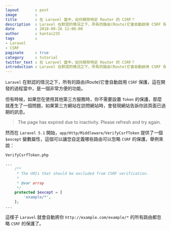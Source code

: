 ```yaml
---
layout       : post
image        : 
title        : 在 Laravel 當中，如何移除特定 Router 的 CSRF？
description  : Laravel 在默認的情況之下，所有的路由(Route)它會自動啟用 CSRF 保護，這在開發的過程當中，是一個非常方便的功能 ...
date         : 2018-09-26 12:00:00
author       : kantai235
tags         :
- Laravel
- CSRF
paginate     : true
category     : tutorial
twitter_text : 在 Laravel 當中，如何移除特定 Router 的 CSRF？
introduction : Laravel 在默認的情況之下，所有的路由(Route)它會自動啟用 CSRF 保護，這在開發的過程當中，是一個非常方便的功能 ...
---
```


`Laravel` 在默認的情況之下，所有的路由(Route)它會自動啟用 `CSRF` 保護，這在開發的過程當中，是一個非常方便的功能。

但有時候，如果您在使用其他第三方服務時，你不需要設置 `Token` 的保護，那麼就產生了一個問題，如果第三方網站在訪問網站時，會發現網站告訴你該頁面已過期的訊息。

> The page has expired due to inactivity. 
> Please refresh and try again.

然而在 `Laravel 5.1` 開始，`app/Http/Middleware/VerifyCsrfToken` 提供了一個 `$except` 變數屬性，這個可以讓您自定義哪些路由可以忽略 `CSRF` 的保護，舉例來說：

`VerifyCsrfToken.php`
```php
...
    /**
     * The URIs that should be excluded from CSRF verification.
     *
     * @var array
     */
    protected $except = [
        'example/*',
    ];
...
```

這樣子 `Laravel` 就會自動將你 `http://example.com/example/*` 的所有路由都忽略 `CSRF` 的保護了。